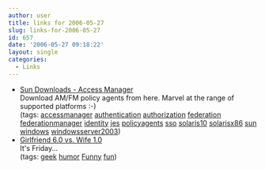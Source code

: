```yaml
---
author: user
title: links for 2006-05-27
slug: links-for-2006-05-27
id: 657
date: '2006-05-27 09:18:22'
layout: single
categories:
  - Links
---
```


*   [Sun Downloads - Access Manager](http://www.sun.com/download/index.jsp?cat=Identity%20Management&tab=3&subcat=Access%20Manager)  
    Download AM/FM policy agents from here. Marvel at the range of supported platforms :-)  
    (tags: [accessmanager](http://del.icio.us/superpat/accessmanager) [authentication](http://del.icio.us/superpat/authentication) [authorization](http://del.icio.us/superpat/authorization) [federation](http://del.icio.us/superpat/federation) [federationmanager](http://del.icio.us/superpat/federationmanager) [identity](http://del.icio.us/superpat/identity) [jes](http://del.icio.us/superpat/jes) [policyagents](http://del.icio.us/superpat/policyagents) [sso](http://del.icio.us/superpat/sso) [solaris10](http://del.icio.us/superpat/solaris10) [solarisx86](http://del.icio.us/superpat/solarisx86) [sun](http://del.icio.us/superpat/sun) [windows](http://del.icio.us/superpat/windows) [windowsserver2003](http://del.icio.us/superpat/windowsserver2003))  
*   [Girlfriend 6.0 vs. Wife 1.0](http://www.math.unipd.it/~favero/varie/ragazzauk.html)  
    It's Friday...  
    (tags: [geek](http://del.icio.us/superpat/geek) [humor](http://del.icio.us/superpat/humor) [Funny](http://del.icio.us/superpat/Funny) [fun](http://del.icio.us/superpat/fun))  
